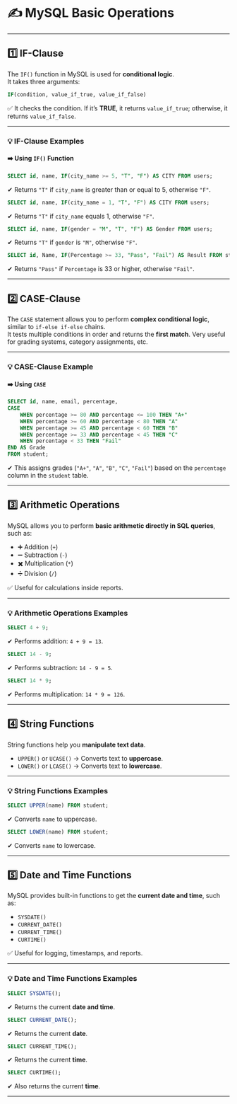 # ✍️ MySQL Basic Operations

---

## 1️⃣ IF-Clause

The `IF()` function in MySQL is used for **conditional logic**.  
It takes three arguments:

```sql
IF(condition, value_if_true, value_if_false)
```

✅ It checks the condition. If it’s **TRUE**, it returns `value_if_true`; otherwise, it returns `value_if_false`.

---

### 💡 IF-Clause Examples

#### ➡️ Using `IF()` Function

```sql
SELECT id, name, IF(city_name >= 5, "T", "F") AS CITY FROM users;
```
✔ Returns `"T"` if `city_name` is greater than or equal to 5, otherwise `"F"`.

```sql
SELECT id, name, IF(city_name = 1, "T", "F") AS CITY FROM users;
```
✔ Returns `"T"` if `city_name` equals 1, otherwise `"F"`.

```sql
SELECT id, name, IF(gender = "M", "T", "F") AS Gender FROM users;
```
✔ Returns `"T"` if `gender` is `"M"`, otherwise `"F"`.

```sql
SELECT id, Name, IF(Percentage >= 33, "Pass", "Fail") AS Result FROM student;
```
✔ Returns `"Pass"` if `Percentage` is 33 or higher, otherwise `"Fail"`.

---

## 2️⃣ CASE-Clause

The `CASE` statement allows you to perform **complex conditional logic**, similar to `if-else if-else` chains.  
It tests multiple conditions in order and returns the **first match**. Very useful for grading systems, category assignments, etc.

---

### 💡 CASE-Clause Example

#### ➡️ Using `CASE`

```sql
SELECT id, name, email, percentage,
CASE
    WHEN percentage >= 80 AND percentage <= 100 THEN "A+"
    WHEN percentage >= 60 AND percentage < 80 THEN "A"
    WHEN percentage >= 45 AND percentage < 60 THEN "B"
    WHEN percentage >= 33 AND percentage < 45 THEN "C"
    WHEN percentage < 33 THEN "Fail"
END AS Grade
FROM student;
```
✔ This assigns grades (`"A+"`, `"A"`, `"B"`, `"C"`, `"Fail"`) based on the `percentage` column in the `student` table.

---

## 3️⃣ Arithmetic Operations

MySQL allows you to perform **basic arithmetic directly in SQL queries**, such as:

- ➕ Addition (`+`)
- ➖ Subtraction (`-`)
- ✖️ Multiplication (`*`)
- ➗ Division (`/`)

✅ Useful for calculations inside reports.

---

### 💡 Arithmetic Operations Examples

```sql
SELECT 4 + 9;
```
✔ Performs addition: `4 + 9 = 13`.

```sql
SELECT 14 - 9;
```
✔ Performs subtraction: `14 - 9 = 5`.

```sql
SELECT 14 * 9;
```
✔ Performs multiplication: `14 * 9 = 126`.

---

## 4️⃣ String Functions

String functions help you **manipulate text data**.

- `UPPER()` or `UCASE()` → Converts text to **uppercase**.
- `LOWER()` or `LCASE()` → Converts text to **lowercase**.

---

### 💡 String Functions Examples

```sql
SELECT UPPER(name) FROM student;
```
✔ Converts `name` to uppercase.

```sql
SELECT LOWER(name) FROM student;
```
✔ Converts `name` to lowercase.

---

## 5️⃣ Date and Time Functions

MySQL provides built-in functions to get the **current date and time**, such as:

- `SYSDATE()`
- `CURRENT_DATE()`
- `CURRENT_TIME()`
- `CURTIME()`

✅ Useful for logging, timestamps, and reports.

---

### 💡 Date and Time Functions Examples

```sql
SELECT SYSDATE();
```
✔ Returns the current **date and time**.

```sql
SELECT CURRENT_DATE();
```
✔ Returns the current **date**.

```sql
SELECT CURRENT_TIME();
```
✔ Returns the current **time**.

```sql
SELECT CURTIME();
```
✔ Also returns the current **time**.

---
